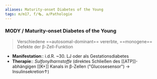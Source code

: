 ```yaml
---
aliases: Maturity-onset Diabetes of the Young
tags: m/m17, f/🗞️, a/Pathologie
---
```

### MODY / Maturity-onset Diabetes of the Young
> Verschiedene ==autosomal-dominant== vererbte, ==monogene== Defekte der β-Zell-Funktion
- **Manifestation**:: i.d.R. ~30. LJ oder als Gestationsdiabetes
- **Therapie**:: *Sulfonylharnstoffe* (direktes Schließen des [[ATP]]-abhängigen [[K+]] Kanals in β-Zellen ("Glucosesensor") → Insulinsekretion↑)